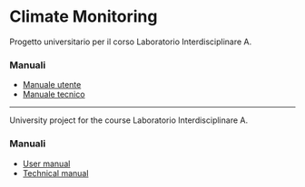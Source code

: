 # Climate Monitoring

Progetto universitario per il corso Laboratorio Interdisciplinare A.

### Manuali

- [Manuale utente](https://github.com/Andrestii/ClimateMonitoring/blob/main/doc/Manuale%20Utente.pdf)
- [Manuale tecnico](https://github.com/Andrestii/ClimateMonitoring/blob/main/doc/Manuale%20Tecnico.pdf)

---

University project for the course Laboratorio Interdisciplinare A.

### Manuali

- [User manual](https://github.com/Andrestii/ClimateMonitoring/blob/main/doc/Manuale%20Utente.pdf)
- [Technical manual](https://github.com/Andrestii/ClimateMonitoring/blob/main/doc/Manuale%20Tecnico.pdf)
